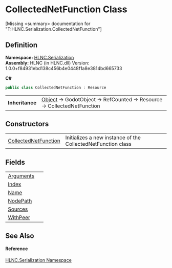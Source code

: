 # CollectedNetFunction Class


\[Missing &lt;summary&gt; documentation for "T:HLNC.Serialization.CollectedNetFunction"\]



## Definition
**Namespace:** <a href="N_HLNC_Serialization">HLNC.Serialization</a>  
**Assembly:** HLNC (in HLNC.dll) Version: 1.0.0+f84931ebd138c456b4e0448f1a8e3814bd665733

**C#**
``` C#
public class CollectedNetFunction : Resource
```

<table><tr><td><strong>Inheritance</strong></td><td><a href="https://learn.microsoft.com/dotnet/api/system.object" target="_blank" rel="noopener noreferrer">Object</a>  →  GodotObject  →  RefCounted  →  Resource  →  CollectedNetFunction</td></tr>
</table>



## Constructors
<table>
<tr>
<td><a href="M_HLNC_Serialization_CollectedNetFunction__ctor">CollectedNetFunction</a></td>
<td>Initializes a new instance of the CollectedNetFunction class</td></tr>
</table>

## Fields
<table>
<tr>
<td><a href="F_HLNC_Serialization_CollectedNetFunction_Arguments">Arguments</a></td>
<td> </td></tr>
<tr>
<td><a href="F_HLNC_Serialization_CollectedNetFunction_Index">Index</a></td>
<td> </td></tr>
<tr>
<td><a href="F_HLNC_Serialization_CollectedNetFunction_Name">Name</a></td>
<td> </td></tr>
<tr>
<td><a href="F_HLNC_Serialization_CollectedNetFunction_NodePath">NodePath</a></td>
<td> </td></tr>
<tr>
<td><a href="F_HLNC_Serialization_CollectedNetFunction_Sources">Sources</a></td>
<td> </td></tr>
<tr>
<td><a href="F_HLNC_Serialization_CollectedNetFunction_WithPeer">WithPeer</a></td>
<td> </td></tr>
</table>

## See Also


#### Reference
<a href="N_HLNC_Serialization">HLNC.Serialization Namespace</a>  

